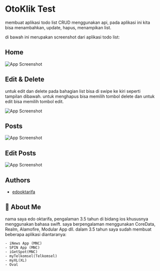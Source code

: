 
# OtoKlik Test

membuat aplikasi todo list CRUD menggunakan api, pada aplikasi ini kita bisa menambahkan, update, hapus, menampikan list.

di bawah ini merupakan screenshot dari aplikasi todo list:

## Home

![App Screenshot](https://via.placeholder.com/468x300?text=App+Screenshot+Here)

## Edit & Delete
untuk edit dan delete pada bahagian list bisa di swipe ke kiri seperti tampilan dibawah. untuk menghapus bisa memilih tombol delete dan untuk edit bisa memilih tombol edit.

![App Screenshot](https://via.placeholder.com/468x300?text=App+Screenshot+Here)

## Posts
![App Screenshot](https://via.placeholder.com/468x300?text=App+Screenshot+Here)

## Edit Posts
![App Screenshot](https://via.placeholder.com/468x300?text=App+Screenshot+Here)

## Authors

- [edooktarifa](https://github.com/edooktarifa)


## 🚀 About Me
nama saya edo oktarifa, pengalaman 3.5 tahun di bidang ios khususnya menggunakan bahasa swift. saya berpengalaman menggunakan CoreData, Realm, Alamofire, Modular App dll. dalam 3.5 tahun saya sudah membuat beberapa aplikasi diantaranya:

    - iNews App (MNC)
    - SPIN App (MNC)
    - iGetSpot(MNC)
    - myTelkomsel(Telkomsel)
    - myXL(XL)
    - Oval

